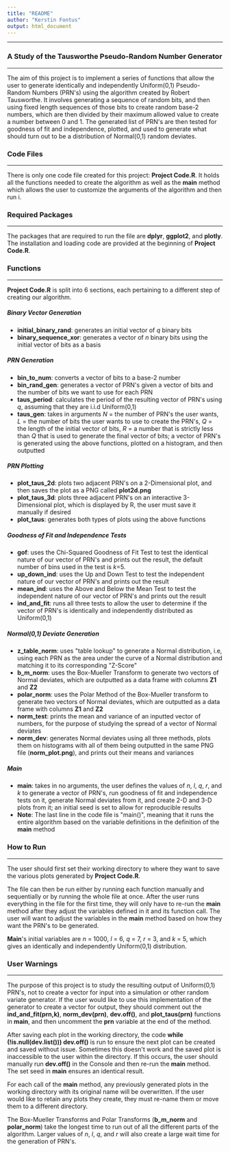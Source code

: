 ```yaml
---
title: "README"
author: "Kerstin Fontus"
output: html_document
---
```


---

### A Study of the Tausworthe Pseudo-Random Number Generator

---

The aim of this project is to implement a series of functions that allow the user to generate identically and independently Uniform(0,1) Pseudo-Random Numbers (PRN's) using the algorithm created by Robert Tausworthe. It involves generating a sequence of random bits, and then using fixed length sequences of those bits to create random base-2 numbers, which are then divided by their maximum allowed value to create a number between 0 and 1. The generated list of PRN's are then tested for goodness of fit and independence, plotted, and used to generate what should turn out to be a distribution of Normal(0,1) random deviates.


### Code Files

---

There is only one code file created for this project: **Project Code.R**. It holds all the functions needed to create the algorithm as well as the **main** method which allows the user to customize the arguments of the algorithm and then run i.


### Required Packages

---

The packages that are required to run the file are **dplyr**, **ggplot2**, and **plotly**. The installation and loading code are provided at the beginning of **Project Code.R**.


### Functions

---

**Project Code.R** is split into 6 sections, each pertaining to a different step of creating our algorithm.

##### **Binary Vector Generation**

  - **initial_binary_rand**: generates an initial vector of *q* binary bits
  - **binary_sequence_xor**: generates a vector of *n* binary bits using the initial vector of bits as a basis
  
##### **PRN Generation**

  - **bin_to_num**: converts a vector of bits to a base-2 number
  - **bin_rand_gen**: generates a vector of PRN's given a vector of bits and the number of bits we want to use for each PRN
  - **taus_period**: calculates the period of the resulting vector of PRN's using *q*, assuming that they are i.i.d Uniform(0,1)
  - **taus_gen**: takes in arguments *N* = the number of PRN's the user wants, *L* = the number of bits the user wants to use to create the PRN's, *Q* = the length of the initial vector of bits, *R* = a number that is strictly less than *Q* that is used to generate the final vector of bits; a vector of PRN's is generated using the above functions, plotted on a histogram, and then outputted

##### **PRN Plotting**

 - **plot_taus_2d**: plots two adjacent PRN's on a 2-Dimensional plot, and then saves the plot as a PNG called **plot2d.png**
 - **plot_taus_3d**: plots three adjacent PRN's on an interactive 3-Dimensional plot, which is displayed by R, the user must save it manually if desired
 - **plot_taus**: generates both types of plots using the above functions
 
##### **Goodness of Fit and Independence Tests**

  - **gof**: uses the Chi-Squared Goodness of Fit Test to test the identical nature of our vector of PRN's and prints out the result, the default number of bins used in the test is *k*=5.
  - **up_down_ind**: uses the Up and Down Test to test the independent nature of our vector of PRN's and prints out the result
  - **mean_ind**: uses the Above and Below the Mean Test to test the independent nature of our vector of PRN's and prints out the result
  - **ind_and_fit**: runs all three tests to allow the user to determine if the vector of PRN's is identically and independently distributed as Uniform(0,1)
  
##### **Normal(0,1) Deviate Generation**
  - **z_table_norm**: uses "table lookup" to generate a Normal distribution, i.e, using each PRN as the area under the curve of a Normal distribution and matching it to its corresponding "Z-Score"
  - **b_m_norm**: uses the Box-Mueller Transform to generate two vectors of Normal deviates, which are outputted as a data frame with columns **Z1** and **Z2**
  - **polar_norm**: uses the Polar Method of the Box-Mueller transform to generate two vectors of Normal deviates, which are outputted as a data frame with columns **Z1** and **Z2**
  - **norm_test**: prints the mean and variance of an inputted vector of numbers, for the purpose of studying the spread of a vector of Normal deviates
  - **norm_dev**: generates Normal deviates using all three methods, plots them on histograms with all of them being outputted in the same PNG file (**norm_plot.png**), and prints out their means and variances
  
##### **Main**

  - **main**: takes in no arguments, the user defines the values of *n*, *l*, *q*, *r*, and *k* to generate a vector of PRN's, run goodness of fit and independence tests on it, generate Normal deviates from it, and create 2-D and 3-D plots from it; an initial seed is set to allow for reproducible results
  - **Note**: The last line in the code file is "main()", meaning that it runs the entire algorithm based on the variable definitions in the definition of the **main** method
  

### How to Run

---

The user should first set their working directory to where they want to save the various plots generated by **Project Code.R**.

The file can then be run either by running each function manually and sequentially or by running the whole file at once. After the user runs everything in the file for the first time, they will only have to re-run the **main** method after they adjust the variables defined in it and its function call. The user will want to adjust the variables in the **main** method based on how they want the PRN's to be generated. 

**Main**'s initial variables are *n* = 1000, *l* = 6, *q* = 7, *r* = 3, and *k* = 5, which gives an identically and independently Uniform(0,1) distribution.

### User Warnings

---

The purpose of this project is to study the resulting output of Uniform(0,1) PRN's, not to create a vector for input into a simulation or other random variate generator. If the user would like to use this implementation of the generator to create a vector for output, they should comment out the **ind_and_fit(prn,k)**, **norm_dev(prn)**, **dev.off()**, and **plot_taus(prn)** functions in **main**, and then uncomment the **prn** variable at the end of the method.

After saving each plot in the working directory, the code **while (!is.null(dev.list()))  dev.off()** is run to ensure the next plot can be created and saved without issue. Sometimes this doesn't work and the saved plot is inaccessible to the user within the directory. If this occurs, the user should manually run **dev.off()** in the Console and then re-run the **main** method. The set seed in **main** ensures an identical result.

For each call of the **main** method, any previously generated plots in the working directory with its original name will be overwritten. If the user would like to retain any plots they create, they must re-name them or move them to a different directory.

The Box-Mueller Transforms and Polar Transforms (**b_m_norm** and **polar_norm**) take the longest time to run out of all the different parts of the algorithm. Larger values of *n*, *l*, *q*, and *r* will also create a large wait time for the generation of PRN's. 




